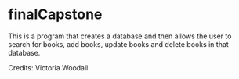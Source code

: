 # finalCapstone

This is a program that creates a database and then allows the user to search for books, add books, update books and delete books in that database.

Credits: Victoria Woodall
